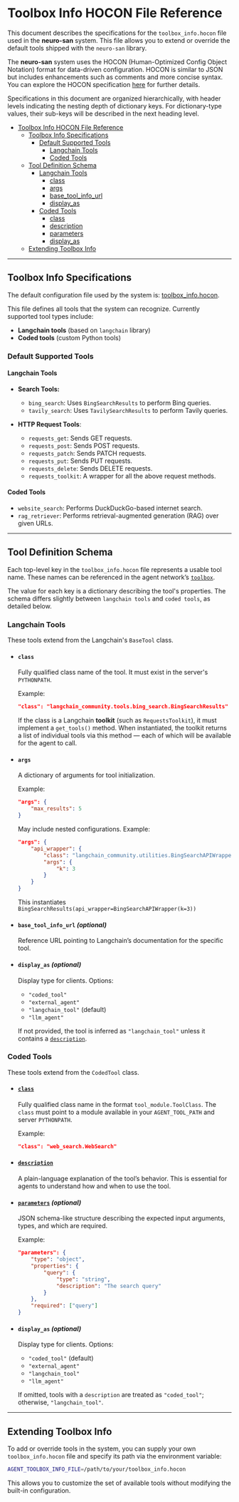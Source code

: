 # Toolbox Info HOCON File Reference

This document describes the specifications for the `toolbox_info.hocon` file used in the **neuro-san** system. This file allows you to extend or override the default tools shipped with the `neuro-san` library.

The **neuro-san** system uses the HOCON (Human-Optimized Config Object Notation) format for data-driven configuration. HOCON is similar to JSON but includes enhancements such as comments and more concise syntax. You can explore the HOCON specification [here](https://github.com/lightbend/config/blob/main/HOCON.md) for further details.

Specifications in this document are organized hierarchically, with header levels indicating the nesting depth of dictionary keys. For dictionary-type values, their sub-keys will be described in the next heading level.

<!--TOC-->

- [Toolbox Info HOCON File Reference](#toolbox-info-hocon-file-reference)
    - [Toolbox Info Specifications](#toolbox-info-specifications)
        - [Default Supported Tools](#default-supported-tools)
            - [Langchain Tools](#langchain-tools)
            - [Coded Tools](#coded-tools)
    - [Tool Definition Schema](#tool-definition-schema)
        - [Langchain Tools](#langchain-tools-1)
            - [class](#class)
            - [args](#args)
            - [base_tool_info_url](#base_tool_info_url-optional)
            - [display_as](#display_as-optional)
        - [Coded Tools](#coded-tools-1)
            - [class](#class-1)
            - [description](#description)
            - [parameters](#parameters-optional)
            - [display_as](#display_as-optional-1)
    - [Extending Toolbox Info](#extending-toolbox-info)

<!--TOC-->

---

## Toolbox Info Specifications

The default configuration file used by the system is:
[toolbox_info.hocon](../neuro_san/internals/run_context/langchain/toolbox_info.hocon).

This file defines all tools that the system can recognize. Currently supported tool types include:

- **Langchain tools** (based on `langchain` library)
- **Coded tools** (custom Python tools)

### Default Supported Tools

#### Langchain Tools

- **Search Tools:**
  - `bing_search`: Uses `BingSearchResults` to perform Bing queries.
  - `tavily_search`: Uses `TavilySearchResults` to perform Tavily queries.

- **HTTP Request Tools**:
  - `requests_get`: Sends GET requests.
  - `requests_post`: Sends POST requests.
  - `requests_patch`: Sends PATCH requests.
  - `requests_put`: Sends PUT requests.
  - `requests_delete`: Sends DELETE requests.
  - `requests_toolkit`: A wrapper for all the above request methods.

#### Coded Tools

- `website_search`: Performs DuckDuckGo-based internet search.
- `rag_retriever`: Performs retrieval-augmented generation (RAG) over given URLs.

---

## Tool Definition Schema

Each top-level key in the `toolbox_info.hocon` file represents a usable tool name. These names can be referenced in the agent network’s [`toolbox`](./agent_hocon_reference.md#toolbox).

The value for each key is a dictionary describing the tool's properties. The schema differs slightly between `langchain tools` and `coded tools`, as detailed below.

### Langchain Tools
These tools extend from the Langchain's `BaseTool` class.
- #### `class`
    Fully qualified class name of the tool. It must exist in the server's `PYTHONPATH`. 
    
    Example:
    ```json
    "class": "langchain_community.tools.bing_search.BingSearchResults"
    ```

    If the class is a Langchain **toolkit** (such as `RequestsToolkit`), it must implement a `get_tools()` method. When instantiated, the toolkit returns a list of individual tools via this method — each of which will be available for the agent to call.

- #### `args`
    A dictionary of arguments for tool initialization. 
    
    Example:
    ```json
    "args": {
        "max_results": 5
    }
    ```

    May include nested configurations.
    Example:
    ```json
    "args": {
        "api_wrapper": {
            "class": "langchain_community.utilities.BingSearchAPIWrapper",
            "args": {
                "k": 3
            }
        }
    }
    ```
    This instantiates `BingSearchResults(api_wrapper=BingSearchAPIWrapper(k=3))`

- #### `base_tool_info_url` *(optional)*
    Reference URL pointing to Langchain’s documentation for the specific tool.

- #### `display_as` *(optional)*
    Display type for clients. Options:
  - `"coded_tool"`
  - `"external_agent"`
  - `"langchain_tool"` (default)
  - `"llm_agent"`
    
  If not provided, the tool is inferred as `"langchain_tool"` unless it contains a [`description`](#coded-description).

### Coded Tools
These tools extend from the `CodedTool` class.

- #### [`class`](./agent_hocon_reference.md#class)
    Fully qualified class name in the format `tool_module.ToolClass`. The `class` must point to a module available in your `AGENT_TOOL_PATH` and server `PYTHONPATH`.

    Example:
    ```json
    "class": "web_search.WebSearch"
    ```

- #### [`description`](./agent_hocon_reference.md#description)
    A plain-language explanation of the tool’s behavior. This is essential for agents to understand how and when to use the tool.

- #### [`parameters`](./agent_hocon_reference.md#parameters) *(optional)*
    JSON schema-like structure describing the expected input arguments, types, and which are required.

    Example:
    ```json
    "parameters": {
        "type": "object",
        "properties": {
            "query": {
                "type": "string",
                "description": "The search query"
            }
        },
        "required": ["query"]
    }
    ```

- #### `display_as` *(optional)*
    Display type for clients. Options:
  - `"coded_tool"` (default)
  - `"external_agent"`
  - `"langchain_tool"`
  - `"llm_agent"`

  If omitted, tools with a `description` are treated as `"coded_tool"`; otherwise, `"langchain_tool"`.

---

## Extending Toolbox Info

To add or override tools in the system, you can supply your own `toolbox_info.hocon` file and specify its path via the environment variable:

```bash
AGENT_TOOLBOX_INFO_FILE=/path/to/your/toolbox_info.hocon
```
This allows you to customize the set of available tools without modifying the built-in configuration.
